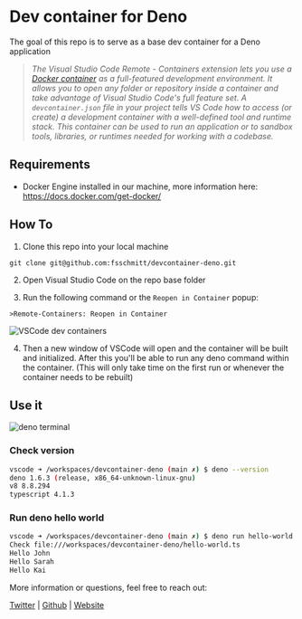 # Dev container for Deno

The goal of this repo is to serve as a base dev container for a Deno application

> *The Visual Studio Code Remote - Containers extension lets you use a [Docker container](https://docker.com/) as a full-featured development environment. It allows you to open any folder or repository inside a container and take advantage of Visual Studio Code's full feature set. A `devcontainer.json` file in your project tells VS Code how to access (or create) a development container with a well-defined tool and runtime stack. This container can be used to run an application or to sandbox tools, libraries, or runtimes needed for working with a codebase.*

## Requirements
- Docker Engine installed in our machine, more information here: https://docs.docker.com/get-docker/

## How To

1. Clone this repo into your local machine
```
git clone git@github.com:fsschmitt/devcontainer-deno.git
```

2. Open Visual Studio Code on the repo base folder

3. Run the following command or the `Reopen in Container` popup:

```
>Remote-Containers: Reopen in Container
```

![VSCode dev containers](https://gist.githubusercontent.com/fsschmitt/bcc84df15bd1ec4dca8b6ec171f89d41/raw/vscode-container.png)

4. Then a new window of VSCode will open and the container will be built and initialized. After this you'll be able to run any deno command within the container. (This will only take time on the first run or whenever the container needs to be rebuilt)

## Use it

![deno terminal](https://gist.githubusercontent.com/fsschmitt/bcc84df15bd1ec4dca8b6ec171f89d41/raw/vscode-deno-bash.png)

### Check version
```bash
vscode ➜ /workspaces/devcontainer-deno (main ✗) $ deno --version
deno 1.6.3 (release, x86_64-unknown-linux-gnu)
v8 8.8.294
typescript 4.1.3
```

### Run deno hello world
```bash
vscode ➜ /workspaces/devcontainer-deno (main ✗) $ deno run hello-world.ts 
Check file:///workspaces/devcontainer-deno/hello-world.ts
Hello John
Hello Sarah
Hello Kai
```

More information or questions, feel free to reach out:

[Twitter](https://twitter.com/schmittfelipe) | [Github](https://github.com/fsschmitt) | [Website](https://felipeschmitt.com)
